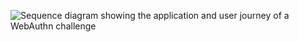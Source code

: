 <div class="common-image-format">

![Sequence diagram showing the application and user journey of a WebAuthn challenge](/img/authenticators/authenticators-webauthn-java-challenge-summary.png  "WebAuthn challenge sequence diagram")

</div>
